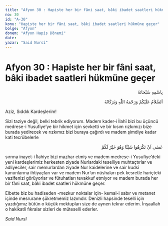 ```yaml
---
title: "Afyon 30 : Hapiste her bir fâni saat, bâki ibadet saatleri hükmüne geçer"
no: 30
id: "A-30"
konu: "Hapiste her bir fâni saat, bâki ibadet saatleri hükmüne geçer"
bolge: "Afyon"
donem: "Afyon Hapis Dönemi"
date: 
yazar: "Said Nursî"
---
```


# Afyon 30 : Hapiste her bir fâni saat, bâki ibadet saatleri hükmüne geçer

<p class="arabic" dir="rtl" title="Meal: “Her türlü noksan sıfatlardan yüce olan Allah’ın adıyla.”">بِاسْمِهِ سُبْحَانَهُ</p>

<p class="arabic" dir="rtl" title="Meal: “Allah’ın selâmı, rahmeti ve bereketleri, üzerinize olsun.”">اَلسَّلاَمُ عَلَيْكُمْ وَرَحْمَةُ اللّٰهِ وَبَرَكَاتُهُ</p>

Aziz, Sıddık Kardeşlerim!

Sizi taziye değil, belki tebrik ediyorum. Madem kader-i İlahî bizi bu üçüncü medrese-i Yusufiye’ye bir hikmet için sevketti ve bir kısım rızkımızı bize burada yedirecek ve rızkımız bizi buraya çağırdı ve madem şimdiye kadar kati tecrübelerle

<p class="arabic" dir="rtl" title="Meal: “Olur ki, bir şey sizin için hayırlı iken, siz onu hoş görmezsiniz.” [Bakara Sûresi, 2:216]">عَسٰى‮ ‬اَنْ‮ ‬تَكْرَهُوا‮ ‬شَيْئًا‮ ‬وَهُوَ‮ ‬خَيْرٌ‮ ‬لَكُمْ</p>

sırrına inayet-i İlahiye bizi mazhar etmiş ve madem medrese-i Yusufiye’deki yeni kardeşlerimiz herkesten ziyade Nurlardaki teselliye muhtaçtırlar ve adliyeciler, sair memurlardan ziyade Nur kaidelerine ve sair kudsî kanunlarına ihtiyaçları var ve madem Nur’un nüshaları pek kesretle hariçteki vazifenizi görüyorlar ve fütuhatları tevakkuf etmiyor ve madem burada her bir fâni saat, bâki ibadet saatleri hükmüne geçer.

Elbette biz bu hadiseden -mezkur noktalar için- kemal-i sabır ve metanet içinde mesrurane şükretmemiz lazımdır. Denizli hapsinde teselli için yazdığımız bütün o küçük mektupları size de aynen tekrar ederim. İnşaallah o hakikatli fıkralar sizleri de müteselli ederler.

*Said Nursî*
